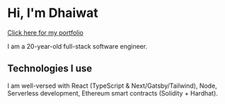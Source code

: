 # Hi, I'm Dhaiwat

<a href="https://dhaiwatpandya.com" target="_blank">Click here for my portfolio</a>

I am a 20-year-old full-stack software engineer.

## Technologies I use

I am well-versed with React (TypeScript & Next/Gatsby/Tailwind), Node, Serverless development, Ethereum smart contracts (Solidity + Hardhat).
